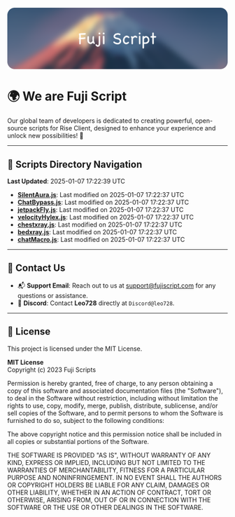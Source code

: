 ![Banner](.github/b.webp)

# 🌍 **We are Fuji Script**

Our global team of developers is dedicated to creating powerful, open-source scripts for Rise Client, designed to enhance your experience and unlock new possibilities! 🌟

---
<!-- SCRIPTS_NAVIGATION_START -->
## 📂 **Scripts Directory Navigation**

**Last Updated**: 2025-01-07 17:22:39 UTC

- **[SilentAura.js](scripts/SilentAura.js)**: Last modified on 2025-01-07 17:22:37 UTC
- **[ChatBypass.js](scripts/ChatBypass.js)**: Last modified on 2025-01-07 17:22:37 UTC
- **[jetpackFly.js](scripts/jetpackFly.js)**: Last modified on 2025-01-07 17:22:37 UTC
- **[velocityHylex.js](scripts/velocityHylex.js)**: Last modified on 2025-01-07 17:22:37 UTC
- **[chestxray.js](scripts/chestxray.js)**: Last modified on 2025-01-07 17:22:37 UTC
- **[bedxray.js](scripts/bedxray.js)**: Last modified on 2025-01-07 17:22:37 UTC
- **[chatMacro.js](scripts/chatMacro.js)**: Last modified on 2025-01-07 17:22:37 UTC

<!-- SCRIPTS_NAVIGATION_END -->

---

## 💬 **Contact Us**  
- 📬 **Support Email**: Reach out to us at [support@fujiscript.com](mailto:support@fujiscript.com) for any questions or assistance.  
- 💬 **Discord**: Contact **Leo728** directly at `Discord@leo728`.

---

## 📜 **License**

This project is licensed under the MIT License.  

**MIT License**  
Copyright (c) 2023 Fuji Scripts  

Permission is hereby granted, free of charge, to any person obtaining a copy of this software and associated documentation files (the "Software"), to deal in the Software without restriction, including without limitation the rights to use, copy, modify, merge, publish, distribute, sublicense, and/or sell copies of the Software, and to permit persons to whom the Software is furnished to do so, subject to the following conditions:  

The above copyright notice and this permission notice shall be included in all copies or substantial portions of the Software.  

THE SOFTWARE IS PROVIDED "AS IS", WITHOUT WARRANTY OF ANY KIND, EXPRESS OR IMPLIED, INCLUDING BUT NOT LIMITED TO THE WARRANTIES OF MERCHANTABILITY, FITNESS FOR A PARTICULAR PURPOSE AND NONINFRINGEMENT. IN NO EVENT SHALL THE AUTHORS OR COPYRIGHT HOLDERS BE LIABLE FOR ANY CLAIM, DAMAGES OR OTHER LIABILITY, WHETHER IN AN ACTION OF CONTRACT, TORT OR OTHERWISE, ARISING FROM, OUT OF OR IN CONNECTION WITH THE SOFTWARE OR THE USE OR OTHER DEALINGS IN THE SOFTWARE.  
